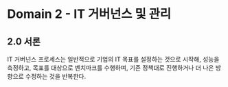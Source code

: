 # Domain 2 - IT 거버넌스 및 관리

## 2.0 서론

IT 거버넌스 프로세스는 일반적으로 기업의 IT 목표를 설정하는 것으로 시작해, 성능을 측정하고, 목표를 대상으로 벤치마크를 수행하며, 기존 정책대로 진행하거나 더 나은 방향으로 수정하는 것을 반복한다.
